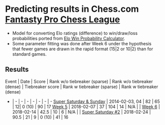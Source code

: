 # Predicting results in Chess.com [Fantasty Pro Chess League](https://www.prochessleague.com)

* Model for converting Elo ratings (difference) to win/draw/loss probabilities ported from [Elo Win Probability Calculator](https://wismuth.com/elo/calculator.html).
* Some parameter fitting was done after Week 6 under the hypothesis that fewer games are drawn in the rapid format (15|2 or 10|2) than for standard games.

## Results

Event | Date | Score | Rank w/o tiebreaker (sparse) | Rank  w/o tiebreaker (dense) | Tiebreaker score | Rank w tiebreaker (sparse) | Rank w tiebreaker (dense)
- | - | - | - | - | - | - | -
[Super Saturday & Sunday](https://docs.google.com/spreadsheets/d/1Bvog5hvciu0LZ5GWynen5BkcDxGbWGAi9OKc2uWVPxY/edit?usp=sharing) | 2014-02-03, 04 | 82 | 65 | 12| 0 (10) | 90 | 17
[Week 5](https://docs.google.com/spreadsheets/d/1yg6XxR8njJTn0inAOj7W2EGnBp4Evz825AnCYEgjopw/edit?usp=sharing) | 2018-02-07 | 37 | 104 | 14 | N/A | |
[Week 6](https://docs.google.com/spreadsheets/d/1TLvSmHH1Yi1JHlfDUm78dZC0RbWyP3kh01_bhMwnNco/edit?usp=sharing) | 2018-02-14 | 42.5 | 10 | 6 | N/A | |
[Super Saturday #2](https://docs.google.com/spreadsheets/d/1NBxVVyPB5MOlXoKtdOlKfb4Vb0Z-ExiY9_hgdEe4TmM/edit?usp=sharing) | 2018-02-24 | 90.5 | 21 | 9 | 0 (10) | 41 | 16

